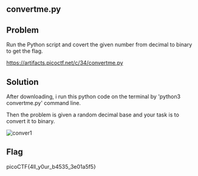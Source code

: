 ## convertme.py
## Problem 
Run the Python script and covert the given number from decimal to binary to get the flag. 

https://artifacts.picoctf.net/c/34/convertme.py
## Solution
After downloading, i run this python code on the terminal by 'python3 convertme.py' command line. 

Then the problem is given a random decimal base and your task is to convert it to binary.

![conver1](https://user-images.githubusercontent.com/84562630/160230434-4ac11cf1-71be-4e46-bf14-b08b67972dea.PNG)

## Flag
picoCTF{4ll_y0ur_b4535_3e01a5f5}

